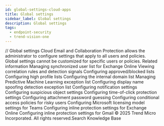 ```yaml
---
id: global-settings-cloud-apps
title: Global settings
sidebar_label: Global settings
description: Global settings
tags:
  - endpoint-security
  - trend-vision-one
---
```


/*<![CDATA[*/ $('#title').html($('meta[name=map-description]').attr('content')); /*]]>*/ Global settings Cloud Email and Collaboration Protection allows the administrator to configure settings that apply to all users and policies. Global settings cannot be customized for specific users or policies. Related information Managing synchronized user list for Exchange Online Viewing correlation rules and detection signals Configuring approved/blocked lists Configuring high profile lists Configuring the internal domain list Managing Predictive Machine Learning exception list Configuring display name spoofing detection exception list Configuring notification settings Configuring suspicious object settings Configuring time-of-click protection settings Configuring attachment password guessing Configuring conditional access policies for risky users Configuring Microsoft licensing model settings for Teams Configuring inline protection settings for Exchange Online Configuring inline protection settings for Gmail © 2025 Trend Micro Incorporated. All rights reserved.Search Knowledge Base
